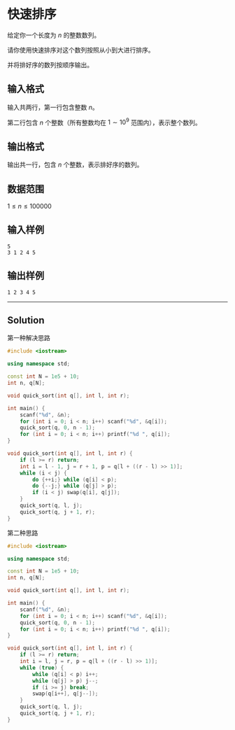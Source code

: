 # 快速排序

给定你一个长度为 $n$ 的整数数列。

请你使用快速排序对这个数列按照从小到大进行排序。

并将排好序的数列按顺序输出。

## 输入格式

输入共两行，第一行包含整数 $n$。

第二行包含 $n$ 个整数（所有整数均在 $1∼10^9$ 范围内），表示整个数列。

## 输出格式

输出共一行，包含 $n$ 个整数，表示排好序的数列。

## 数据范围

$1\le n\le 100000$

## 输入样例

```text
5
3 1 2 4 5
```

## 输出样例

```text
1 2 3 4 5
```

---

## Solution

第一种解决思路

```Cpp
#include <iostream>

using namespace std;

const int N = 1e5 + 10;
int n, q[N];

void quick_sort(int q[], int l, int r);

int main() {
    scanf("%d", &n);
    for (int i = 0; i < n; i++) scanf("%d", &q[i]);
    quick_sort(q, 0, n - 1);
    for (int i = 0; i < n; i++) printf("%d ", q[i]);
}

void quick_sort(int q[], int l, int r) {
    if (l >= r) return;
    int i = l - 1, j = r + 1, p = q[l + ((r - l) >> 1)];
    while (i < j) {
        do {++i;} while (q[i] < p);
        do {--j;} while (q[j] > p);
        if (i < j) swap(q[i], q[j]);
    }
    quick_sort(q, l, j);
    quick_sort(q, j + 1, r);
}
```

第二种思路

```Cpp
#include <iostream>

using namespace std;

const int N = 1e5 + 10;
int n, q[N];

void quick_sort(int q[], int l, int r);

int main() {
    scanf("%d", &n);
    for (int i = 0; i < n; i++) scanf("%d", &q[i]);
    quick_sort(q, 0, n - 1);
    for (int i = 0; i < n; i++) printf("%d ", q[i]);
}

void quick_sort(int q[], int l, int r) {
    if (l >= r) return;
    int i = l, j = r, p = q[l + ((r - l) >> 1)];
    while (true) {
        while (q[i] < p) i++;
        while (q[j] > p) j--;
        if (i >= j) break;
        swap(q[i++], q[j--]);
    }
    quick_sort(q, l, j);
    quick_sort(q, j + 1, r);
}
```
